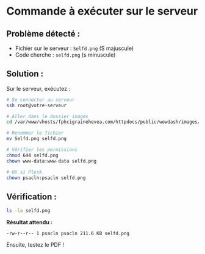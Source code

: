 # Commande à exécuter sur le serveur

## Problème détecté :
- Fichier sur le serveur : `Selfd.png` (S majuscule)
- Code cherche : `selfd.png` (s minuscule)

## Solution :
Sur le serveur, exécutez :

```bash
# Se connecter au serveur
ssh root@votre-serveur

# Aller dans le dossier images
cd /var/www/vhosts/fphcigrainehevea.com/httpdocs/public/wowdash/images/

# Renommer le fichier
mv Selfd.png selfd.png

# Vérifier les permissions
chmod 644 selfd.png
chown www-data:www-data selfd.png

# OU si Plesk
chown psacln:psacln selfd.png
```

## Vérification :
```bash
ls -la selfd.png
```

**Résultat attendu :**
```
-rw-r--r-- 1 psacln psacln 211.6 KB selfd.png
```

Ensuite, testez le PDF !

